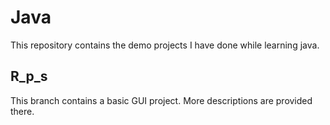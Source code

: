# Java
This repository contains the demo projects I have done while learning java.

## R_p_s
This branch contains a basic GUI project. More descriptions are provided there.

